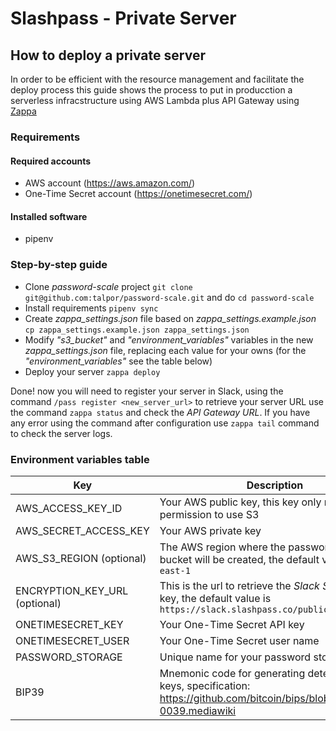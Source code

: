 # Slashpass - Private Server

## How to deploy a private server

In order to be efficient with the resource management and facilitate the deploy process this guide shows the process to put in producction a serverless infracstructure using AWS Lambda plus API Gateway using [Zappa](https://github.com/Miserlou/Zappa)

### Requirements

#### Required accounts
- AWS account (https://aws.amazon.com/)
- One-Time Secret account (https://onetimesecret.com/)

#### Installed software
- pipenv

### Step-by-step guide

- Clone _password-scale_ project `git clone git@github.com:talpor/password-scale.git` and do `cd password-scale`
- Install requirements `pipenv sync`
- Create _zappa_settings.json_ file based on _zappa_settings.example.json_ `cp zappa_settings.example.json zappa_settings.json`
- Modify _"s3_bucket"_ and _"environment_variables"_ variables in the new _zappa_settings.json_ file, replacing each value for your owns (for the _"environment_variables"_ see the table below)
- Deploy your server `zappa deploy`

Done! now you will need to register your server in Slack, using the command `/pass register <new_server_url>` to retrieve your server URL use the command `zappa status` and check the _API Gateway URL_. If you have any error using the command after configuration use `zappa tail` command to check the server logs.

### Environment variables table

| Key | Description |
| --- | ----------- |
| AWS_ACCESS_KEY_ID | Your AWS public key, this key only needs permission to use S3 |
| AWS_SECRET_ACCESS_KEY | Your AWS private key |
| AWS_S3_REGION (optional) | The AWS region where the password storage bucket will be created, the default value is `us-east-1` |
| ENCRYPTION_KEY_URL (optional) | This is the url to retrieve the _Slack Server_ public key, the default value is `https://slack.slashpass.co/public_key` |
| ONETIMESECRET_KEY | Your One-Time Secret API key |
| ONETIMESECRET_USER | Your One-Time Secret user name |
| PASSWORD_STORAGE | Unique name for your password storage bucket |
| BIP39 | Mnemonic code for generating deterministic keys, specification: https://github.com/bitcoin/bips/blob/master/bip-0039.mediawiki |
